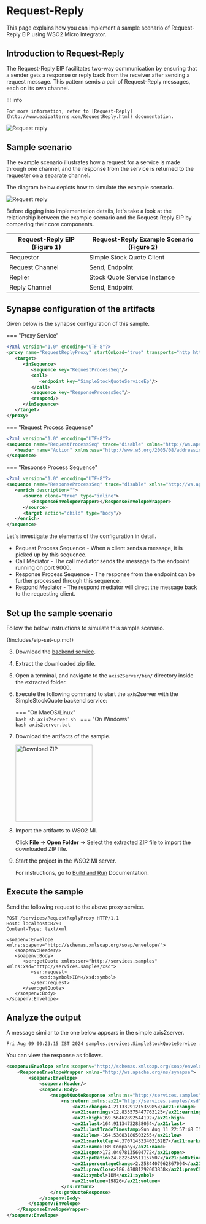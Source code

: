 # Request-Reply

This page explains how you can implement a sample scenario of Request-Reply EIP using WSO2 Micro Integrator.

## Introduction to Request-Reply

The Request-Reply EIP facilitates two-way communication by ensuring that a sender gets a response or reply back from the receiver after sending a request message. This pattern sends a pair of Request-Reply messages, each on its own channel. 

!!! info

    For more information, refer to [Request-Reply](http://www.eaipatterns.com/RequestReply.html) documentation.

![Request reply]({{base_path}}/assets/img/learn/enterprise-integration-patterns/message-construction/request-reply.gif)

## Sample scenario

The example scenario illustrates how a request for a service is made through one channel, and the response from the service is returned to the requester on a separate channel.

The diagram below depicts how to simulate the example scenario.

![Request reply]({{base_path}}/assets/img/learn/enterprise-integration-patterns/message-construction/request-reply.png)

Before digging into implementation details, let's take a look at the relationship between the example scenario and the Request-Reply EIP by comparing their core components.

| Request-Reply EIP (Figure 1) | Request-Reply Example Scenario (Figure 2) |
|------------------------------|-------------------------------------------|
| Requestor                    | Simple Stock Quote Client                 |
| Request Channel              | Send, Endpoint                            |
| Replier                      | Stock Quote Service Instance              |
| Reply Channel                | Send, Endpoint                            |

## Synapse configuration of the artifacts

Given below is the synapse configuration of this sample.

=== "Proxy Service"
   ```xml
   <?xml version="1.0" encoding="UTF-8"?>
   <proxy name="RequestReplyProxy" startOnLoad="true" transports="http https" xmlns="http://ws.apache.org/ns/synapse">
      <target>
         <inSequence>
            <sequence key="RequestProcessSeq"/>
            <call>
               <endpoint key="SimpleStockQuoteServiceEp"/>
            </call>
            <sequence key="ResponseProcessSeq"/>
            <respond/>
         </inSequence>
      </target>
   </proxy>
   ```
=== "Request Process Sequence"
   ```xml
   <?xml version="1.0" encoding="UTF-8"?>
   <sequence name="RequestProcessSeq" trace="disable" xmlns="http://ws.apache.org/ns/synapse">
      <header name="Action" xmlns:wsa="http://www.w3.org/2005/08/addressing" action="set" scope="default" value="urn:getQuote"/>
   </sequence>
   ```
=== "Response Process Sequence"
   ```xml
   <?xml version="1.0" encoding="UTF-8"?>
   <sequence name="ResponseProcessSeq" trace="disable" xmlns="http://ws.apache.org/ns/synapse">
      <enrich description="">
         <source clone="true" type="inline">
            <ResponseEnvelopeWrapper></ResponseEnvelopeWrapper>
         </source>
         <target action="child" type="body"/>
      </enrich>
   </sequence>
   ```

Let's investigate the elements of the configuration in detail. 

- Request Process Sequence - When a client sends a message, it is picked up by this sequence.
- Call Mediator -  The call mediator sends the message to the endpoint running on port 9000.
- Response Process Sequence - The response from the endpoint can be further processed through this sequence. 
- Respond Mediator - The respond mediator will direct the message back to the requesting client.

## Set up the sample scenario

Follow the below instructions to simulate this sample scenario.

{!includes/eip-set-up.md!}

3. Download the [backend service](https://github.com/wso2-docs/WSO2_EI/blob/master/Back-End-Service/axis2Server.zip).

4. Extract the downloaded zip file.

5. Open a terminal, and navigate to the `axis2Server/bin/` directory inside the extracted folder.

6. Execute the following command to start the axis2server with the SimpleStockQuote backend service:

    === "On MacOS/Linux"   
          ```bash
          sh axis2server.sh
          ```
    === "On Windows"                
          ```bash
          axis2server.bat
          ``` 

7. Download the artifacts of the sample.

    <a href="{{base_path}}/assets/attachments/learn/enterprise-integration-patterns/RequestReply.zip">
        <img src="{{base_path}}/assets/img/integrate/connectors/download-zip.png" width="200" alt="Download ZIP">
    </a>

8. Import the artifacts to WSO2 MI.

    Click **File** -> **Open Folder** -> Select the extracted ZIP file to import the downloaded ZIP file.

9. Start the project in the WSO2 MI server.

    For instructions, go to [Build and Run]({{base_path}}/develop/deploy-artifacts/#build-and-run) Documentation.

## Execute the sample

Send the following request to the above proxy service.

```
POST /services/RequestReplyProxy HTTP/1.1
Host: localhost:8290
Content-Type: text/xml

<soapenv:Envelope xmlns:soapenv="http://schemas.xmlsoap.org/soap/envelope/">
   <soapenv:Header/>
   <soapenv:Body>
      <ser:getQuote xmlns:ser="http://services.samples" xmlns:xsd="http://services.samples/xsd">
         <ser:request>
            <xsd:symbol>IBM</xsd:symbol>
         </ser:request>
      </ser:getQuote>
   </soapenv:Body>
</soapenv:Envelope>
```

## Analyze the output

A message similar to the one below appears in the simple axis2server.
   
```bash
Fri Aug 09 00:23:15 IST 2024 samples.services.SimpleStockQuoteService :: Generating quote for : IBM
```

You can view the response as follows.

```xml
<soapenv:Envelope xmlns:soapenv="http://schemas.xmlsoap.org/soap/envelope/">
    <ResponseEnvelopeWrapper xmlns="http://ws.apache.org/ns/synapse">
        <soapenv:Envelope>
            <soapenv:Header/>
            <soapenv:Body>
                <ns:getQuoteResponse xmlns:ns="http://services.samples">
                    <ns:return xmlns:ax21="http://services.samples/xsd" xmlns:xsi="http://www.w3.org/2001/XMLSchema-instance" xsi:type="ax21:GetQuoteResponse">
                        <ax21:change>4.2113329121535985</ax21:change>
                        <ax21:earnings>12.835575447763125</ax21:earnings>
                        <ax21:high>169.56462892544192</ax21:high>
                        <ax21:last>164.91134732838054</ax21:last>
                        <ax21:lastTradeTimestamp>Sun Aug 11 22:57:48 IST 2024</ax21:lastTradeTimestamp>
                        <ax21:low>-164.53083186503255</ax21:low>
                        <ax21:marketCap>4.370714333403162E7</ax21:marketCap>
                        <ax21:name>IBM Company</ax21:name>
                        <ax21:open>172.04078135604772</ax21:open>
                        <ax21:peRatio>24.822545511157507</ax21:peRatio>
                        <ax21:percentageChange>2.2584407962867004</ax21:percentageChange>
                        <ax21:prevClose>186.47081292003838</ax21:prevClose>
                        <ax21:symbol>IBM</ax21:symbol>
                        <ax21:volume>19826</ax21:volume>
                    </ns:return>
                </ns:getQuoteResponse>
            </soapenv:Body>
        </soapenv:Envelope>
    </ResponseEnvelopeWrapper>
</soapenv:Envelope>
```
